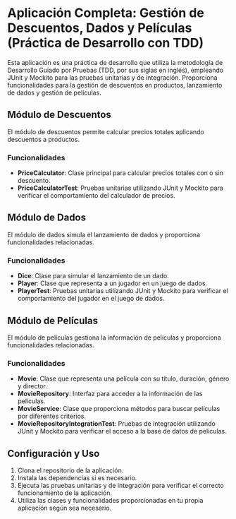 # Aplicación Completa: Gestión de Descuentos, Dados y Películas (Práctica de Desarrollo con TDD)

Esta aplicación es una práctica de desarrollo que utiliza la metodología de Desarrollo Guiado por Pruebas (TDD, por sus siglas en inglés), empleando JUnit y Mockito para las pruebas unitarias y de integración. Proporciona funcionalidades para la gestión de descuentos en productos, lanzamiento de dados y gestión de películas.

## Módulo de Descuentos

El módulo de descuentos permite calcular precios totales aplicando descuentos a productos.

### Funcionalidades

- **PriceCalculator**: Clase principal para calcular precios totales con o sin descuento.
- **PriceCalculatorTest**: Pruebas unitarias utilizando JUnit y Mockito para verificar el comportamiento del calculador de precios.

## Módulo de Dados

El módulo de dados simula el lanzamiento de dados y proporciona funcionalidades relacionadas.

### Funcionalidades

- **Dice**: Clase para simular el lanzamiento de un dado.
- **Player**: Clase que representa a un jugador en un juego de dados.
- **PlayerTest**: Pruebas unitarias utilizando JUnit y Mockito para verificar el comportamiento del jugador en el juego de dados.

## Módulo de Películas

El módulo de películas gestiona la información de películas y proporciona funcionalidades relacionadas.

### Funcionalidades

- **Movie**: Clase que representa una película con su título, duración, género y director.
- **MovieRepository**: Interfaz para acceder a la información de las películas.
- **MovieService**: Clase que proporciona métodos para buscar películas por diferentes criterios.
- **MovieRepositoryIntegrationTest**: Pruebas de integración utilizando JUnit y Mockito para verificar el acceso a la base de datos de películas.

## Configuración y Uso

1. Clona el repositorio de la aplicación.
2. Instala las dependencias si es necesario.
3. Ejecuta las pruebas unitarias y de integración para verificar el correcto funcionamiento de la aplicación.
4. Utiliza las clases y funcionalidades proporcionadas en tu propia aplicación según sea necesario.

